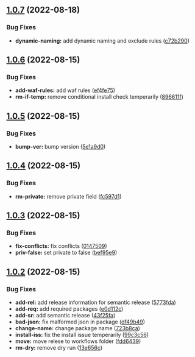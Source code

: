 ## [1.0.7](https://github.com/CMSgov/serverless-cms-waf/compare/v1.0.6...v1.0.7) (2022-08-18)


### Bug Fixes

* **dynamic-naming:** add dynamic naming and exclude rules ([c72b290](https://github.com/CMSgov/serverless-cms-waf/commit/c72b290024e50b9c733a84df6d5b61d9e2cb430e))

## [1.0.6](https://github.com/CMSgov/serverless-cms-waf/compare/v1.0.5...v1.0.6) (2022-08-15)


### Bug Fixes

* **add-waf-rules:** add waf rules ([ef4fe75](https://github.com/CMSgov/serverless-cms-waf/commit/ef4fe750e7199d13e0de11c273626016f8135c4f))
* **rm-if-temp:** remove conditional install check temperarily ([896611f](https://github.com/CMSgov/serverless-cms-waf/commit/896611f894436882d194548f3e5c46e9c1d125af))

## [1.0.5](https://github.com/CMSgov/serverless-cms-waf/compare/v1.0.4...v1.0.5) (2022-08-15)


### Bug Fixes

* **bump-ver:** bump version ([5e1a9d0](https://github.com/CMSgov/serverless-cms-waf/commit/5e1a9d0cbc8d353acaeaba8d7c6bf0150fbb667f))

## [1.0.4](https://github.com/CMSgov/serverless-cms-waf/compare/v1.0.3...v1.0.4) (2022-08-15)


### Bug Fixes

* **rm-private:** remove private field ([fc597d1](https://github.com/CMSgov/serverless-cms-waf/commit/fc597d106ebf6948b53ae02859b95bb0d0ddfe50))

## [1.0.3](https://github.com/CMSgov/serverless-cms-waf/compare/v1.0.2...v1.0.3) (2022-08-15)


### Bug Fixes

* **fix-conflicts:** fix conflicts ([0147509](https://github.com/CMSgov/serverless-cms-waf/commit/01475093906e295ba360c212b6f90fa63c1c29ac))
* **priv-false:** set private to false ([bef95e9](https://github.com/CMSgov/serverless-cms-waf/commit/bef95e92e071bc8978da73bea94e90d52870e9de))

## [1.0.2](https://github.com/CMSgov/serverless-cms-waf/compare/v1.0.1...v1.0.2) (2022-08-15)


### Bug Fixes

* **add-rel:** add release information for semantic release ([5773fda](https://github.com/CMSgov/serverless-cms-waf/commit/5773fda0962a817966cc268c5c008e4c9542c556))
* **add-req:** add required packages ([e0d112c](https://github.com/CMSgov/serverless-cms-waf/commit/e0d112c3dd441389d376c54b3d7cf770e5f34fe4))
* **add-sr:** add semantic release ([43f25fa](https://github.com/CMSgov/serverless-cms-waf/commit/43f25faaa7a08facb1e89a926e56f2d121e15ddd))
* **bad-json:** fix malformed json in package ([df49b49](https://github.com/CMSgov/serverless-cms-waf/commit/df49b495251cbf29b75a5c6ff868e03f6526af3a))
* **change-name:** change package name ([723b8ca](https://github.com/CMSgov/serverless-cms-waf/commit/723b8ca4383a17290b897e0044f60ace45c9df29))
* **install-iss:** fix the install issue temperarily ([99c3c56](https://github.com/CMSgov/serverless-cms-waf/commit/99c3c56b2087aa45f40df3487e71ae51e2ec45c0))
* **move:** move relese to workflows folder ([fdd6439](https://github.com/CMSgov/serverless-cms-waf/commit/fdd643966f985d39a249c7d94e9eb59c0654142b))
* **rm-dry:** remove dry run ([13e656c](https://github.com/CMSgov/serverless-cms-waf/commit/13e656ca3203833f1b463f2429092dbba6380176))
